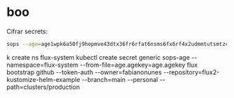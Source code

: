 # boo

Cifrar secrets:

```bash
sops --age=age1wpk6a50fj9hepmve43dtx36fr6rfat6nsms6fx6rf4x2udmmtutsmtzctr --encrypt --encrypted-regex '^(data|stringData)$' --in-place infrastructure/configs/cluster-issuers.yaml
```

k create ns flux-system
kubectl create secret generic sops-age --namespace=flux-system --from-file=age.agekey=age.agekey
flux bootstrap github --token-auth --owner=fabianonunes --repository=flux2-kustomize-helm-example --branch=main --personal --path=clusters/production
